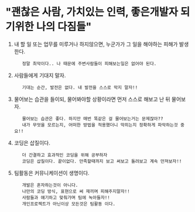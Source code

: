 # "괜찮은 사람, 가치있는 인력, 좋은개발자 되기위한 나의 다짐들"

1. 내 할 일 또는 업무를 미루거나 하지않으면, 누군가가 그 일을 해야하는 피해가 발생한다.
         
          정말 최악이다.. 나 때문에 주변사람들이 피해보는일은 없어야 된다.
            
2. 사람들에게 기대지 말자.

          기대는 순간, 발전은 없다. 내 발전을 스스로 막지 말자!!
      
3. 물어보는 습관을 들이되, 물어봐야할 상황이라면 먼저 스스로 해보고 난 뒤 물어보자. 
    
          물어보는 습관은 좋다. 하지만 매번 똑같은 걸 물어보는거는 문제잖아??
          내가 무엇을 모르는지, 어떠한 방법을 적용했더니 막히는지 정확하게 파악하는것 중요!!
          
4. 코딩은 삽질이다.

          더 간결하고 효과적인 코딩을 위해 공부하자
          코딩은 삽질이다. 끝이없다. 만족할때까지 보고 써보고 돌려보고 계속 만져보자!!

5. 팀활동은 커뮤니케이션이 생명이다.

          개발은 혼자하는것이 아니다.
          나만의 코딩 방식, 표현으로 써 재끼며 피해주지말자!!
          사람들과 얘기하고 맞춰가며 팀에 녹아들자!!
          개인프로젝트가 아닌이상 모든것은 팀활동 이다.
